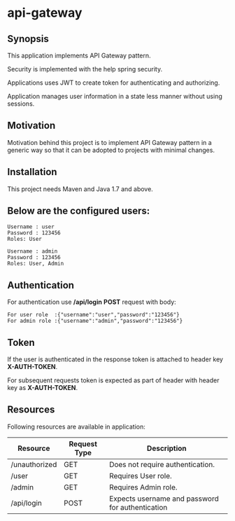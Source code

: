 # api-gateway

## Synopsis

This application implements API Gateway pattern. 

Security is implemented with the help spring security. 

Applications uses JWT to create token for authenticating and authorizing.

Application manages user information in a state less manner without using sessions.

## Motivation

Motivation behind this project is to implement API Gateway pattern in a generic way so that it can be adopted to projects with minimal changes.

## Installation

This project needs Maven and Java 1.7 and above.

## Below are the configured users:

	Username : user
	Password : 123456
	Roles: User

	Username : admin
	Password : 123456
	Roles: User, Admin

## Authentication

For authentication use **/api/login** **POST** request with body:
	
	For user role  :{"username":"user","password":"123456"}
	For admin role :{"username":"admin","password":"123456"}

## Token

If the user is authenticated in the response token is attached to header key **X-AUTH-TOKEN**.

For subsequent requests token is expected as part of header with header key as **X-AUTH-TOKEN**.

## Resources

Following resources are available in application:

Resource     | Request Type  | Description
------------ | ------------- | -------------
/unauthorized| GET           | Does not require authentication.
/user  		 | GET           | Requires User role.
/admin       | GET           | Requires Admin role. 
/api/login   | POST          | Expects username and password for authentication 




